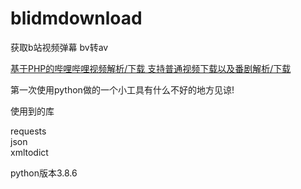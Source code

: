 # blidmdownload<br>
获取b站视频弹幕 bv转av<br>

[基于PHP的哔哩哔哩视频解析/下载 支持普通视频下载以及番剧解析/下载](https://github.com/AiMuC/BiliVideoDownload)

第一次使用python做的一个小工具有什么不好的地方见谅!<br>

使用到的库<br>

requests<br>
json<br>
xmltodict<br>

python版本3.8.6<br>
